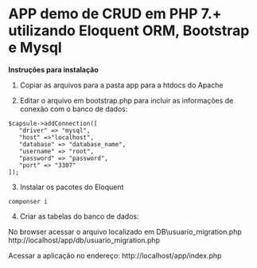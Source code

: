 # APP demo de CRUD em PHP 7.+ utilizando Eloquent ORM, Bootstrap e Mysql

**Instruções para instalação**


1. Copiar as arquivos para a pasta app para a htdocs do Apache

2. Editar o arquivo em bootstrap.php para incluir as informações de conexão com o banco de dados:

```
$capsule->addConnection([
   "driver" => "mysql",
   "host" =>"localhost",
   "database" => "database_name",
   "username" => "root",
   "password" => "password",
   "port" => "3307"
]);
````

3. Instalar os pacotes do Eloquent 

```
componser i
```


4. Criar as tabelas do banco de dados:

No browser acessar o arquivo localizado em DB\usuario_migration.php
http://localhost/app/db/usuario_migration.php

Acessar a aplicação no endereço:
http://localhost/app/index.php
